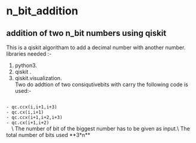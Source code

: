 # n_bit_addition
## addition of two n_bit numbers using qiskit
This is a qiskit algoritham to add a decimal number with another number.\
libraries needed :-
  1. python3.
  2. qiskit .
  3. qiskit.visualization.\
Two do addtion of two consiqutivebits with carry the following code is used:-
<code block>
- qc.ccx(i,i+1,i+3)
- qc.cx(i,i+1)
- qc.ccx(i+1,i+2,i+3)
- qc.cx(i+1,i+2)
  </code block>\
The number of bit of the biggest number has to be given as input.\
The total number of bits used **3*n**

